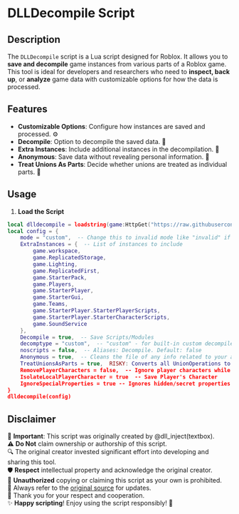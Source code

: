 # DLLDecompile Script

## Description

The `DLLDecompile` script is a Lua script designed for Roblox. It allows you to **save and decompile** game instances from various parts of a Roblox game. This tool is ideal for developers and researchers who need to **inspect, back up**, or **analyze** game data with customizable options for how the data is processed.

## Features

- **Customizable Options**: Configure how instances are saved and processed. ⚙️
- **Decompile**: Option to decompile the saved data. 🔄
- **Extra Instances**: Include additional instances in the decompilation. 📂
- **Anonymous**: Save data without revealing personal information. 🤫
- **Treat Unions As Parts**: Decide whether unions are treated as individual parts. 🧩

## Usage

1. **Load the Script**
```lua
local dlldecompile = loadstring(game:HttpGet("https://raw.githubusercontent.com/roluau/DLLDecompile/main/dlldecompile.luau", true), "dlldecompile")()
local config = {
    mode = "custom",  -- Change this to invalid mode like "invalid" if you only want ExtraInstances. "optimized" mode is NOT supported with @Object option. Default: "custom"
    ExtraInstances = {  -- List of instances to include
        game.workspace,
        game.ReplicatedStorage,
        game.Lighting,
        game.ReplicatedFirst,
        game.StarterPack,
        game.Players,
        game.StarterPlayer,
        game.StarterGui,
        game.Teams,
        game.StarterPlayer.StarterPlayerScripts,
        game.StarterPlayer.StarterCharacterScripts,
        game.SoundService
    },
    Decompile = true,  -- Save Scripts/Modules
    decomptype = "custom",  -- "custom" - for built-in custom decompiler. Default: Your executor's decompiler, if available. Otherwise uses "custom" if not.
    noscripts = false,  -- Aliases: Decompile. Default: false
    Anonymous = true,  -- Cleans the file of any info related to your account like: Name, UserId. This is useful for some games that might store that info in GUIs or other Instances.
    TreatUnionsAsParts = true,  RISKY: Converts all UnionOperations to Parts. Useful if your Executor isn't able to save (read) Unions, because otherwise they will be invisible. Default: true
    RemovePlayerCharacters = false,  -- Ignore player characters while saving. (Enables SaveNonCreatable automatically). Default: false
    IsolateLocalPlayerCharacter = true  -- Save Player's Character
    IgnoreSpecialProperties = true -- Ignores hidden/secret properties that are only accessible through gethiddenproperty. If your file is corrupted after saving, you can try turning this on. Default: true
}
dlldecompile(config)
```

## Disclaimer

📢 **Important**: This script was originally created by @dll_inject(textbox).  
⚠️ **Do Not** claim ownership or authorship of this script.  
🔍 The original creator invested significant effort into developing and sharing this tool.  
🛡️ **Respect** intellectual property and acknowledge the original creator.  
🚫 **Unauthorized** copying or claiming this script as your own is prohibited.  
🔗 Always refer to the [original source](https://raw.githubusercontent.com/roluau/DLLDecompile/main/dlldecompile.luau) for updates.  
👏 Thank you for your respect and cooperation.  
✨ **Happy scripting**! Enjoy using the script responsibly! 🌟

